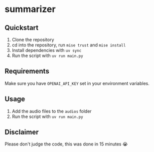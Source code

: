 # summarizer

## Quickstart

1. Clone the repository
1. cd into the repository, run `mise trust` and `mise install`
1. Install dependencies with `uv sync`
1. Run the script with `uv run main.py`

## Requirements

Make sure you have `OPENAI_API_KEY` set in your environment variables.

## Usage

1. Add the audio files to the `audios` folder
1. Run the script with `uv run main.py`

## Disclaimer

Please don't judge the code, this was done in 15 minutes 😭
